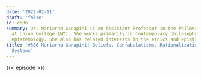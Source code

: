 ```yaml
---
date: '2022-02-11'
draft: 'false'
id: e586
summary: Dr. Marianna Ganapini is an Assistant Professor in the Philosophy Department
  at Union College (NY). She works primarily in contemporary philosophy of mind and
  epistemology. She also has related interests in the ethics and epistemology of AI.
title: '#586 Marianna Ganapini: Beliefs, Confabulations, Rationalizations, and AI
  Systems'
---
```

{{< episode >}}
